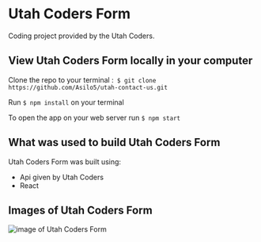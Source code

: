 # Utah Coders Form

Coding project provided by the Utah Coders.

## View Utah Coders Form locally in your computer

Clone the repo to your terminal :``` $ git clone https://github.com/Asilo5/utah-contact-us.git```

Run ``` $ npm install ``` on your terminal

To open the app on your web server run ``` $ npm start ```

## What was used to build Utah Coders Form

Utah Coders Form was built using:
  - Api given by Utah Coders
  - React
  
## Images of Utah Coders Form

![image of Utah Coders Form]()
